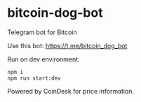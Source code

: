 # bitcoin-dog-bot
Telegram bot for Bitcoin 

Use this bot:
https://t.me/bitcoin_dog_bot


Run on dev environment: 
```
npm i
npm run start:dev
```

Powered by CoinDesk for price information.
